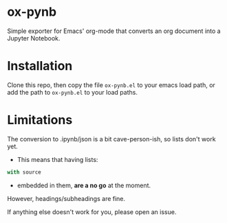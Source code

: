 # ox-pynb

Simple exporter for Emacs' org-mode that converts an org document into a Jupyter
Notebook.

# Installation

Clone this repo, then copy the file `ox-pynb.el` to your emacs load path, or add
the path to `ox-pynb.el` to your load paths.

# Limitations

The conversion to .ipynb/json is a bit cave-person-ish, so lists don't work yet.

 - This means that having lists:
  ```python
with source
```
  - embedded in them, **are a no go** at the moment.

However, headings/subheadings are fine.

If anything else doesn't work for you, please open an issue.
